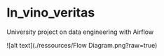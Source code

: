 # In_vino_veritas
University project on data engineering with Airflow

![alt text](./ressources/Flow Diagram.png?raw=true)

